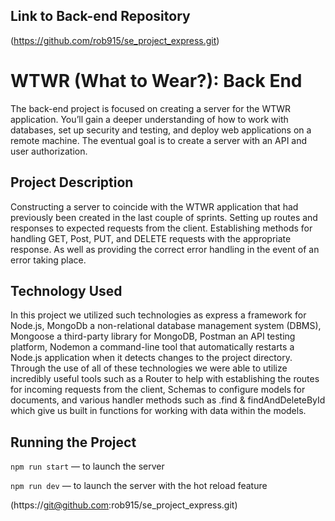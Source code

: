 ## Link to Back-end Repository

(https://github.com/rob915/se_project_express.git)

# WTWR (What to Wear?): Back End

The back-end project is focused on creating a server for the WTWR application. You’ll gain a deeper understanding of how to work with databases, set up security and testing, and deploy web applications on a remote machine. The eventual goal is to create a server with an API and user authorization.

## Project Description

Constructing a server to coincide with the WTWR application that had previously been created in the last couple of sprints. Setting up routes and responses to expected requests from the client. Establishing methods for handling GET, Post, PUT, and DELETE requests with the appropriate response. As well as providing the correct error handling in the event of an error taking place.

## Technology Used

In this project we utilized such technologies as express a framework for Node.js, MongoDb a non-relational database management system (DBMS), Mongoose a third-party library for MongoDB, Postman an API testing platform, Nodemon a command-line tool that automatically restarts a Node.js application when it detects changes to the project directory. Through the use of all of these technologies we were able to utilize incredibly useful tools such as a Router to help with establishing the routes for incoming requests from the client, Schemas to configure models for documents, and various handler methods such as .find & findAndDeleteById which give us built in functions for working with data within the models.

## Running the Project

`npm run start` — to launch the server

`npm run dev` — to launch the server with the hot reload feature

(https://git@github.com:rob915/se_project_express.git)
